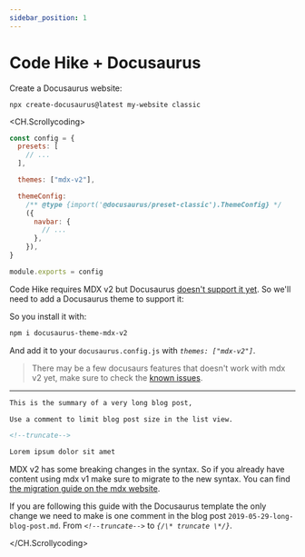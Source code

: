 ```yaml
---
sidebar_position: 1
---
```


# Code Hike + Docusaurus

Create a Docusaurus website:

```
npx create-docusaurus@latest my-website classic
```

<CH.Scrollycoding>

```js docusaurus.config.js
const config = {
  presets: [
    // ...
  ],

  themes: ["mdx-v2"],

  themeConfig:
    /** @type {import('@docusaurus/preset-classic').ThemeConfig} */
    ({
      navbar: {
        // ...
      },
    }),
}

module.exports = config
```

Code Hike requires MDX v2 but Docusaurus [doesn't support it yet](https://github.com/facebook/docusaurus/issues/4029). So we'll need to add a Docusaurus theme to support it:

So you install it with:

```bash
npm i docusaurus-theme-mdx-v2
```

And add it to your `docusaurus.config.js` with _`themes: ["mdx-v2"]`_.

> There may be a few docusaurs features that doesn't work with mdx v2 yet, make sure to check the [known issues](https://github.com/pomber/docusaurus-mdx-2#known-issues).

---

```md blog/2019-05-29-long-blog-post.md 5
This is the summary of a very long blog post,

Use a comment to limit blog post size in the list view.

<!--truncate-->

Lorem ipsum dolor sit amet
```

MDX v2 has some breaking changes in the syntax. So if you already have content using mdx v1 make sure to migrate to the new syntax. You can find [the migration guide on the mdx website](https://mdxjs.com/migrating/v2/).

If you are following this guide with the Docusaurus template the only change we need to make is one comment in the blog post `2019-05-29-long-blog-post.md`. From _`<!--truncate-->`_ to _`{/\* truncate \*/}`_.

</CH.Scrollycoding>
